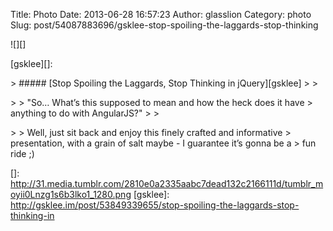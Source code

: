 Title: Photo
Date: 2013-06-28 16:57:23
Author: glasslion
Category: photo
Slug: post/54087883696/gsklee-stop-spoiling-the-laggards-stop-thinking

![][]

[gsklee][]:

</p>

<p>
> ##### [Stop Spoiling the Laggards, Stop Thinking in jQuery][gsklee]
>
> </p>
>
> "So… What’s this supposed to mean and how the heck does it have
> anything to do with AngularJS?"
>
> </p>
>
> Well, just sit back and enjoy this finely crafted and informative
> presentation, with a grain of salt maybe - I guarantee it’s gonna be a
> fun ride ;)

</p>

</p>

  []: http://31.media.tumblr.com/2810e0a2335aabc7dead132c2166111d/tumblr_moyii0Lnzg1s6b3lko1_1280.png
  [gsklee]: http://gsklee.im/post/53849339655/stop-spoiling-the-laggards-stop-thinking-in
